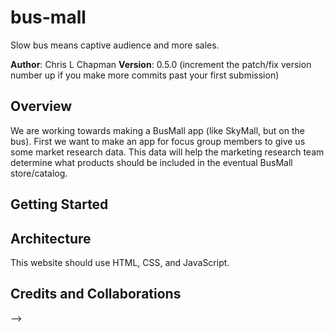 # bus-mall
Slow bus means captive audience and more sales. 

**Author**: Chris L Chapman
**Version**: 0.5.0 (increment the patch/fix version number up if you make more commits past your first submission)

## Overview
We are working towards making a BusMall app (like SkyMall, but on the bus). First we want to make an app for focus group members to give us some market research data. This data will help the marketing research team determine what products should be included in the eventual BusMall store/catalog. 

## Getting Started
<!-- What are the steps that a user must take in order to build this app on their own machine and get it running? -->

## Architecture
<!-- Provide a detailed description of the application design. What technologies (languages, libraries, etc) you're using, and any other relevant design information. -->
This website should use HTML, CSS, and JavaScript. 


## Credits and Collaborations
<!-- Give credit (and a link) to other people or resources that helped you build this application. -->
-->
